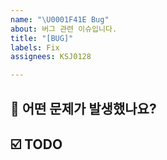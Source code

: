 ```yaml
---
name: "\U0001F41E Bug"
about: 버그 관련 이슈입니다.
title: "[BUG]"
labels: Fix
assignees: KSJ0128

---
```


## 📌 어떤 문제가 발생했나요?


## ☑️ TODO

